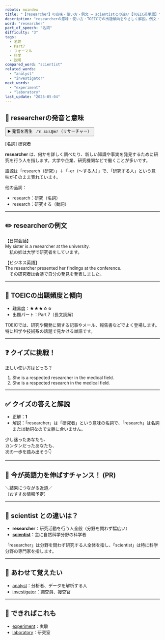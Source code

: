 ```yaml
---
robots: noindex
title: "【researcher】の意味・使い方・例文 ― scientistとの違い【TOEIC英単語】"
description: "researcherの意味・使い方・TOEICでの出題傾向をやさしく解説。例文・クイズ付きでscientistとの違いもわかりやすく学べます。"
word: "researcher"
part_of_speech: "名詞"
difficulty: "3"
tags:
  - 名詞
  - Part7
  - フォーマル
  - 科学
  - 説明
compared_word: "scientist"
related_words:
  - "analyst"
  - "investigator"
next_words:
  - "experiment"
  - "laboratory"
last_update: "2025-05-04"
---
```


## 🔰 researcherの発音と意味

<button class="play-audio" onclick="playTTS('researcher')">
  <span class="play-audio-main">
    ▶️ 発音を再生　/ˈriː.sɜːr.tʃər/
  </span>
  <span class="play-audio-sub">
    （リサーチャー）
  </span>
</button>

[名詞] 研究者

**researcher** は、何かを詳しく調べたり、新しい知識や事実を発見するために研究を行う人を指します。大学や企業、研究機関などで働くことが多いです。

語源は「research（研究）」＋「-er（～する人）」で、「研究する人」という意味がそのまま表れています。

他の品詞：  
- research：研究（名詞）
- research：研究する（動詞）

---

## ✏️ researcherの例文

【日常会話】  
My sister is a researcher at the university.  
　私の姉は大学で研究者をしています。

【ビジネス英語】  
The researcher presented her findings at the conference.  
　その研究者は会議で自分の発見を発表しました。

---

## 🎯 TOEICの出題頻度と傾向

- 難易度：★★★☆☆
- 出題パート：Part 7（長文読解）

TOEICでは、研究や開発に関する記事やメール、報告書などでよく登場します。特に科学や技術系の話題で見かける単語です。

---

## ❓ クイズに挑戦！

正しい使い方はどっち？

1. She is a respected researcher in the medical field.  
2. She is a respected research in the medical field.

---

## ✅ クイズの答えと解説

- 正解：**1**
- 解説：「researcher」は「研究者」という意味の名詞で、「research」は名詞または動詞なので文脈に合いません。

少し迷ったあなたも、  
カンタンだったあなたも、  
次の一歩を踏み出そう👇️

---

## 🚀 今が英語力を伸ばすチャンス！ (PR)

<div class="info-center">
＼結果につながる近道／<br>  
（おすすめ情報予定）
</div>

---

## 🤔  scientist との違いは？

- **researcher**：研究活動を行う人全般（分野を問わず幅広い）
- **[scientist](/scientist)**：主に自然科学分野の科学者

「researcher」は分野を問わず研究する人全体を指し、「scientist」は特に科学分野の専門家を指します。

---

## 🧩 あわせて覚えたい

- [analyst](/analyst)：分析者、データを解析する人
- [investigator](/investigator)：調査員、捜査官

---

## 📖 できればこれも

- [experiment](/experiment)：実験
- [laboratory](/laboratory)：研究室

<!-- cvid: aid20_bid32 -->
